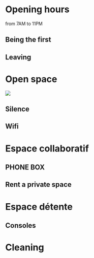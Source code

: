 # Opening hours

from 7AM to 11PM

## Being the first

## Leaving

# Open space

![](https://images.wondershare.com/filmora/article-images/what-is-gif.gif)

## Silence

## Wifi

# Espace collaboratif

## PHONE BOX

## Rent a private space

# Espace détente

## Consoles

# Cleaning
